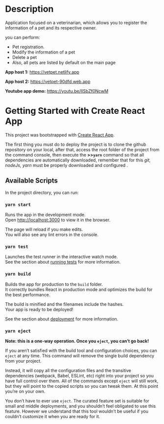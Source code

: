 # Description

Application focused on a veterinarian, which allows you to register the information of a pet and its respective owner.

you can perform:

- Pet registration.
- Modify the information of a pet
- Delete a pet
- Also, all pets are listed by default on the main page 

**App host 1:** https://vetpet.netlify.app

**App host 2:** https://vetpet-90dfd.web.app

**Youtube app demo:** https://youtu.be/IlSbZf0NcwM


# Getting Started with Create React App

This project was bootstrapped with [Create React App](https://github.com/facebook/create-react-app).

The first thing you must do to deploy the project is to clone the github repository on your local, after that, access the root folder of the project from the command console, then execute the **>>`yarn`** command so that all dependencies are automatically downloaded, remember that for this *git, nodeJs, yarn* must be properly downloaded and configured .

## Available Scripts

In the project directory, you can run:

### `yarn start`

Runs the app in the development mode.\
Open [http://localhost:3000](http://localhost:3000) to view it in the browser.

The page will reload if you make edits.\
You will also see any lint errors in the console.

### `yarn test`

Launches the test runner in the interactive watch mode.\
See the section about [running tests](https://facebook.github.io/create-react-app/docs/running-tests) for more information.

### `yarn build`

Builds the app for production to the `build` folder.\
It correctly bundles React in production mode and optimizes the build for the best performance.

The build is minified and the filenames include the hashes.\
Your app is ready to be deployed!

See the section about [deployment](https://facebook.github.io/create-react-app/docs/deployment) for more information.

### `yarn eject`

**Note: this is a one-way operation. Once you `eject`, you can’t go back!**

If you aren’t satisfied with the build tool and configuration choices, you can `eject` at any time. This command will remove the single build dependency from your project.

Instead, it will copy all the configuration files and the transitive dependencies (webpack, Babel, ESLint, etc) right into your project so you have full control over them. All of the commands except `eject` will still work, but they will point to the copied scripts so you can tweak them. At this point you’re on your own.

You don’t have to ever use `eject`. The curated feature set is suitable for small and middle deployments, and you shouldn’t feel obligated to use this feature. However we understand that this tool wouldn’t be useful if you couldn’t customize it when you are ready for it.